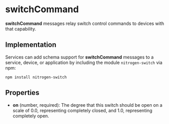 # switchCommand

<b>switchCommand</b> messages relay switch control commands to devices with that capability.

## Implementation

Services can add schema support for <b>switchCommand</b> messages to a service, device, or application by including the module `nitrogen-switch` via npm:

	npm install nitrogen-switch

## Properties

* <b>on</b> (number, required): The degree that this switch should be open on a scale of 0.0, representing completely closed, and 1.0, representing completely open.